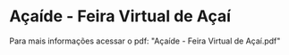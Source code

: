 # Açaíde - Feira Virtual de Açaí

Para mais informações acessar o pdf: "Açaíde - Feira Virtual de Açaí.pdf"
